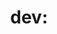 ---
name: Codebase improvement
about: Provide your feedback for the existing codebase. Suggest a better solution for algorithms, development tools, etc.
title: "dev: "
labels: "enhancement"
assignees: ""
---
